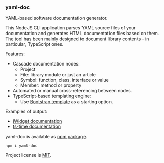 ### yaml-doc

YAML-based software documentation generator.

This NodeJS CLI application parses YAML source files of your documentation and generates HTML documentation files based
on them. The tool has been mainly designed to document library contents - in particular, TypeScript ones.

Features:

* Cascade documentation nodes:
  * Project
  * File: library module or just an article
  * Symbol: function, class, interface or value
  * Member: method or property
* Automated or manual cross-referencing between nodes.
* TypeScript-based templating engine:
  * Use [Bootstrap template](https://www.npmjs.com/package/yaml-doc-bootstrap) as a starting option.

Examples of output:

* [jWidget documentation](https://enepomnyaschih.github.io/jwidget/)
* [ts-time documentation](https://enepomnyaschih.github.io/ts-time/)

yaml-doc is available as [npm package](https://www.npmjs.com/package/yaml-doc).

    npm i yaml-doc

Project license is [MIT](https://github.com/enepomnyaschih/yaml-doc/blob/master/LICENSE).
